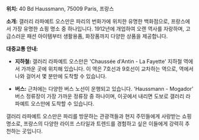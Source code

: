 **위치:** 40 Bd Haussmann, 75009 Paris, 프랑스

**소개:**
갤러리 라파예트 오스만은 파리의 번화가에 위치한 유명한 백화점으로, 프랑스에서 가장 유명한 쇼핑 명소 중 하나입니다. 1912년에 개업하여 오랜 역사를 자랑하며, 고급스러운 패션 아이템부터 생활용품, 화장품까지 다양한 상품을 제공합니다.

**대중교통 안내:**

- **지하철:** 갤러리 라파예트 오스만은 'Chaussée d'Antin - La Fayette' 지하철 역에서 가까운 곳에 위치해 있습니다. 이 역은 7호선과 9호선이 교차하는 역으로, 역에서 나와 걸어서 몇 분만에 도착할 수 있습니다.

- **버스:** 근처에는 다양한 버스 노선이 운행되고 있습니다. 'Haussmann - Mogador' 버스 정류장이 가장 가까운 정류장 중 하나이며, 이곳에서 내리면 도보로 갤러리 라파예트 오스만에 도착할 수 있습니다.

갤러리 라파예트 오스만은 파리를 방문하는 관광객들과 현지 주민들에게 사랑받는 쇼핑 명소로, 프랑스의 다양한 라이프 스타일과 트렌드를 경험하고 싶은 이들에게 강력히 추천하는 곳입니다.
